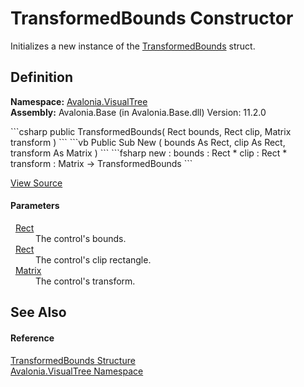 # TransformedBounds Constructor


Initializes a new instance of the <a href="T_Avalonia_VisualTree_TransformedBounds">TransformedBounds</a> struct.



## Definition
**Namespace:** <a href="N_Avalonia_VisualTree">Avalonia.VisualTree</a>  
**Assembly:** Avalonia.Base (in Avalonia.Base.dll) Version: 11.2.0

<Tabs groupId="api-code-preview">
<TabItem value="csharp" label="C#">
```csharp
public TransformedBounds(
	Rect bounds,
	Rect clip,
	Matrix transform
)
```
</TabItem>
<TabItem value="vb" label="VB">
```vb
Public Sub New ( 
	bounds As Rect,
	clip As Rect,
	transform As Matrix
)
```
</TabItem>
<TabItem value="fsharp" label="F#">
```fsharp
new : 
        bounds : Rect * 
        clip : Rect * 
        transform : Matrix -> TransformedBounds
```
</TabItem>
</Tabs>



<a href="https://github.com/AvaloniaUI/Avalonia/tree/master/src/Avalonia.Base/VisualTree/TransformedBounds.cs#L17" title="View the source code">View Source</a>



#### Parameters
<dl><dt>  <a href="T_Avalonia_Rect">Rect</a></dt><dd>The control's bounds.</dd><dt>  <a href="T_Avalonia_Rect">Rect</a></dt><dd>The control's clip rectangle.</dd><dt>  <a href="T_Avalonia_Matrix">Matrix</a></dt><dd>The control's transform.</dd></dl>

## See Also


#### Reference
<a href="T_Avalonia_VisualTree_TransformedBounds">TransformedBounds Structure</a>  
<a href="N_Avalonia_VisualTree">Avalonia.VisualTree Namespace</a>  
